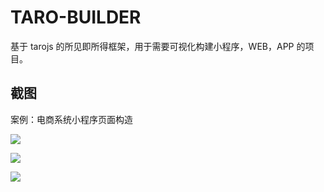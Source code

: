 # TARO-BUILDER

基于 tarojs 的所见即所得框架，用于需要可视化构建小程序，WEB，APP 的项目。

## 截图

案例：电商系统小程序页面构造

![](https://ansiboy.github.io/taro-builder/images/20200704165629.png)

![](https://ansiboy.github.io/taro-builder/images/20200704170120.png)

![](https://ansiboy.github.io/taro-builder/images/20200704170150.png)

